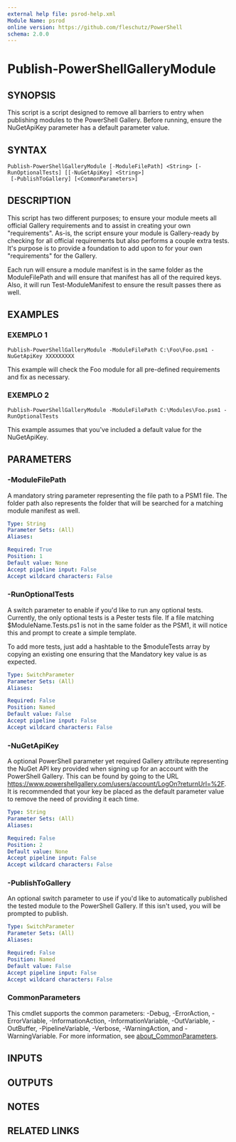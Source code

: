 ```yaml
---
external help file: psrod-help.xml
Module Name: psrod
online version: https://github.com/fleschutz/PowerShell
schema: 2.0.0
---
```


# Publish-PowerShellGalleryModule

## SYNOPSIS
This script is a script designed to remove all barriers to entry when publishing modules to the PowerShell
Gallery.
Before running, ensure the NuGetApiKey parameter has a default parameter value.

## SYNTAX

```
Publish-PowerShellGalleryModule [-ModuleFilePath] <String> [-RunOptionalTests] [[-NuGetApiKey] <String>]
 [-PublishToGallery] [<CommonParameters>]
```

## DESCRIPTION
This script has two different purposes; to ensure your module meets all official Gallery requirements and to
assist in creating your own "requirements".
As-is, the script ensure your module is Gallery-ready by checking for
all official requirements but also performs a couple extra tests.
It's purpose is to provide a foundation to
add upon to for your own "requirements" for the Gallery.

Each run will ensure a module manifest is in the same folder as the ModuleFilePath and will ensure that manifest 
has all of the required keys.
Also, it will run Test-ModuleManifest to ensure the result passes there as well.

## EXAMPLES

### EXEMPLO 1
```
Publish-PowerShellGalleryModule -ModuleFilePath C:\Foo\Foo.psm1 -NuGetApiKey XXXXXXXXX
```

This example will check the Foo module for all pre-defined requirements and fix as necessary.

### EXEMPLO 2
```
Publish-PowerShellGalleryModule -ModuleFilePath C:\Modules\Foo.psm1 -RunOptionalTests
```

This example assumes that you've included a default value for the NuGetApiKey.

## PARAMETERS

### -ModuleFilePath
A mandatory string parameter representing the file path to a PSM1 file.
The folder path also represents the 
folder that will be searched for a matching module manifest as well.

```yaml
Type: String
Parameter Sets: (All)
Aliases:

Required: True
Position: 1
Default value: None
Accept pipeline input: False
Accept wildcard characters: False
```

### -RunOptionalTests
A switch parameter to enable if you'd like to run any optional tests.
Currently, the only optional tests is a
Pester tests file.
If a file matching $ModuleName.Tests.ps1 is not in the same folder as the PSM1, it will
notice this and prompt to create a simple template.

To add more tests, just add a hashtable to the $moduleTests array by copying an existing one ensuring
that the Mandatory key value is as expected.

```yaml
Type: SwitchParameter
Parameter Sets: (All)
Aliases:

Required: False
Position: Named
Default value: False
Accept pipeline input: False
Accept wildcard characters: False
```

### -NuGetApiKey
A optional PowerShell parameter yet required Gallery attribute representing the NuGet API key provided when
signing up for an account with the PowerShell Gallery.
This can be found by going to the URL
https://www.powershellgallery.com/users/account/LogOn?returnUrl=%2F.
It is recommended that your key be placed
as the default parameter value to remove the need of providing it each time.

```yaml
Type: String
Parameter Sets: (All)
Aliases:

Required: False
Position: 2
Default value: None
Accept pipeline input: False
Accept wildcard characters: False
```

### -PublishToGallery
An optional switch parameter to use if you'd like to automatically published the tested module to the PowerShell Gallery.
If this isn't used, you will be prompted to publish.

```yaml
Type: SwitchParameter
Parameter Sets: (All)
Aliases:

Required: False
Position: Named
Default value: False
Accept pipeline input: False
Accept wildcard characters: False
```

### CommonParameters
This cmdlet supports the common parameters: -Debug, -ErrorAction, -ErrorVariable, -InformationAction, -InformationVariable, -OutVariable, -OutBuffer, -PipelineVariable, -Verbose, -WarningAction, and -WarningVariable. For more information, see [about_CommonParameters](http://go.microsoft.com/fwlink/?LinkID=113216).

## INPUTS

## OUTPUTS

## NOTES

## RELATED LINKS
